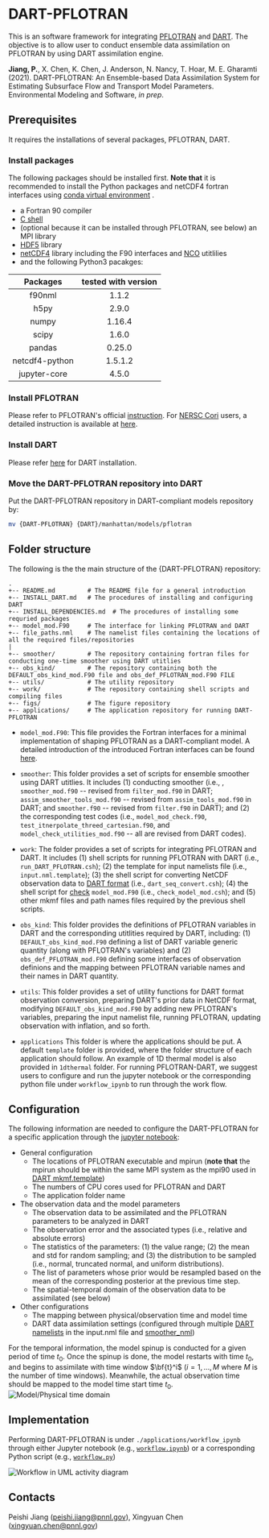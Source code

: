 # DART-PFLOTRAN

This is an software framework for integrating [PFLOTRAN](www.pflotran.org) and [DART](https://www.image.ucar.edu/DAReS/DART/). The objective is to allow user to conduct ensemble data assimilation on PFLOTRAN by using DART assimilation engine.

**Jiang, P.**, X. Chen, K. Chen, J. Anderson, N. Nancy, T. Hoar, M. E. Gharamti (2021). DART-PFLOTRAN: An Ensemble-based Data Assimilation System for Estimating Subsurface Flow and Transport Model Parameters. Environmental Modeling and Software, *in prep*.

## Prerequisites

It requires the installations of several packages, PFLOTRAN, DART.

### Install packages
The following packages should be installed first. **Note that** it is recommended to install the Python packages and netCDF4 fortran interfaces using [conda virtual environment](./INSTALL_CONDA_VIRT_ENV.md) .

- a Fortran 90 compiler
- [C shell](https://www.grymoire.com/Unix/Csh.html)
- (optional because it can be installed through PFLOTRAN, see below) an MPI library
- [HDF5](https://www.hdfgroup.org/solutions/hdf5/) library
- [netCDF4](https://www.unidata.ucar.edu/software/netcdf/) library including the F90 interfaces and [NCO](http://nco.sourceforge.net/) utitlilies
- and the following Python3 pacakges:

|Packages | tested with version|
|:---:|:---:|
|f90nml |  1.1.2|
|h5py |2.9.0 |
|numpy|  1.16.4 |
|scipy| 1.6.0 |
|pandas| 0.25.0 |
|netcdf4-python| 1.5.1.2 |
|jupyter-core|4.5.0|

### Install PFLOTRAN

Please refer to PFLOTRAN's official [instruction](https://www.pflotran.org/documentation/user_guide/how_to/installation/linux.html#linux-install). For [NERSC Cori](https://nersc.gov/) users, a detailed instruction is available at [here](https://gitlab.pnnl.gov/sbrsfa/how-to-guide/-/blob/master/Compile-PFLOTRAN-on-Cori.md).

### Install DART

Please refer [here](./INSTALL_DART.md) for DART installation.

### Move the DART-PFLOTRAN repository into DART

Put the DART-PFLOTRAN repository in DART-compliant models repository by:

```sh
mv {DART-PFLOTRAN} {DART}/manhattan/models/pflotran
```



## Folder structure

The following is the the main structure of the {DART-PFLOTRAN} repository:

```
.
+-- README.md         # The README file for a general introduction
+-- INSTALL_DART.md   # The procedures of installing and configuring DART
+-- INSTALL_DEPENDENCIES.md  # The procedures of installing some requried packages
+-- model_mod.F90     # The interface for linking PFLOTRAN and DART
+-- file_paths.nml    # The namelist files containing the locations of all the required files/repositories
|
+-- smoother/         # The repository containing fortran files for conducting one-time smoother using DART utitlies
+-- obs_kind/         # The repository containing both the DEFAULT_obs_kind_mod.F90 file and obs_def_PFLOTRAN_mod.F90 FILE
+-- utils/            # The utility repository
+-- work/             # The repository containing shell scripts and compiling files
+-- figs/             # The figure repository
+-- applications/     # The application repository for running DART-PFLOTRAN
```

- ```model_mod.F90```: This file provides the Fortran interfaces for a minimal implementation of shaping PFLOTRAN as a DART-compliant model. A detailed introduction of the introduced Fortran interfaces can be found [here](https://www.image.ucar.edu/DAReS/DART/manhattan/models/template/model_mod.html).

- ```smoother```: This folder provides a set of scripts for ensemble smoother using DART utitlies. It includes (1) conducting smoother (i.e., , ```smoother_mod.f90``` -- revised from ```filter_mod.f90``` in DART; ```assim_smoother_tools_mod.f90``` -- revised from ```assim_tools_mod.f90``` in DART; and ```smoother.f90``` -- revised from ```filter.f90``` in DART); and (2) the corresponding test codes (i.e., ```model_mod_check.f90```, ```test_itnerpolate_threed_cartesian.f90```, and ```model_check_utilities_mod.f90``` -- all are revised from DART codes).

- ```work```: The folder provides a set of scripts for integrating PFLOTRAN and DART. It includes (1) shell scripts for running PFLOTRAN with DART (i.e., ```run_DART_PFLOTRAN.csh```); (2) the template for input namelists file (i.e., ```input.nml.template```); (3) the shell script for converting NetCDF observation data to [DART format](https://www.image.ucar.edu/DAReS/DART/DART2_Observations.html#obs_seq_overview) (i.e., ```dart_seq_convert.csh```); (4) the shell script for [check](https://www.image.ucar.edu/DAReS/DART/manhattan/assimilation_code/programs/model_mod_check/model_mod_check.html) ```model_mod.F90```  (i.e., ```check_model_mod.csh```); and (5) other mkmf files and path names files required by the previous shell scripts.

- ```obs_kind```: This folder provides the definitions of PFLOTRAN variables in DART and the corresponding utitlities required by DART, including: (1) ```DEFAULT_obs_kind_mod.F90``` defining a list of DART variable generic quantity (along with PFLOTRAN's variables) and (2) ```obs_def_PFLOTRAN_mod.F90``` defining some interfaces of observation definions and the mapping between PFLOTRAN variable names and their names in DART quantity.

- ```utils```: This folder provides a set of utility functions for DART format observation conversion, preparing DART's prior data in NetCDF format, modifying ```DEFAULT_obs_kind_mod.F90``` by adding new PFLOTRAN's variables, preparing the input namelist file, running PFLOTRAN, updating observation with inflation, and so forth.

- ```applications``` This folder is where the applications should be put. A default ```template``` folder is provided, where the folder structure of each application should follow. An example of 1D thermal model is also provided in ```1dthermal``` folder. For running PFLOTRAN-DART, we suggest users to configure and run the jupyter notebook or the corresponding python file under ```workflow_ipynb``` to run through the work flow.




## Configuration

The following information are needed to configure the DART-PFLOTRAN for a specific application through the [jupyter notebook](./applications/workflow_ipynb/DART_PFLOTRAN_Integrate.ipynb):

- General configuration
    - The locations of PFLOTRAN executable and mpirun (**note that** the mpirun should be within the same MPI system as the mpi90 used in [DART mkmf.template](./INSTALL_DART.md))
    - The numbers of CPU cores used for PFLOTRAN and DART
    - The application folder name
- The observation data and the model parameters
    - The observation data to be assimilated and the PFLOTRAN parameters to be analyzed in DART
    - The observation error and the associated types (i.e., relative and absolute errors)
    - The statistics of the parameters: (1) the value range; (2) the mean and std for random sampling; and (3) the distribution to be sampled (i.e., normal, truncated normal, and uniform distributions).
    - The list of parameters whose prior would be resampled based on the mean of the corresponding posterior at the previous time step.
    - The spatial-temporal domain of the observation data to be assimilated (see below)
- Other configurations
    - The mapping between physical/observation time and model time
    - DART data assimilation settings (configured through multiple [DART namelists](https://www.image.ucar.edu/DAReS/DART/manhattan/documentation/index.html#Namelists) in the input.nml file and [smoother_nml](./smoother/smoother_mod.html))

For the temporal information, the model spinup is conducted for a given period of time $t_0$. Once the spinup is done, the model restarts with time $t_0$, and begins to assimilate with time window $\bf{t}^i$ ($i=1,...,M$ where $M$ is the number of time windows). Meanwhile, the actual observation time should be mapped to the model time start time $t_0$.
![Model/Physical time domain](./figs/workflow.png)




## Implementation
Performing DART-PFLOTRAN is under ```./applications/workflow_ipynb``` through either Jupyter notebook (e.g., [```workflow.ipynb```](./applications/workflow_ipynb/workflow.ipynb)) or a corresponding Python script (e.g., [```workflow.py```](./applications/workflow_ipynb/workflow.py))

![Workflow in UML activity diagram](./figs/ActivityDiagram_MDA.png)


## Contacts
Peishi Jiang (peishi.jiang@pnnl.gov), Xingyuan Chen (xingyuan.chen@pnnl.gov)
